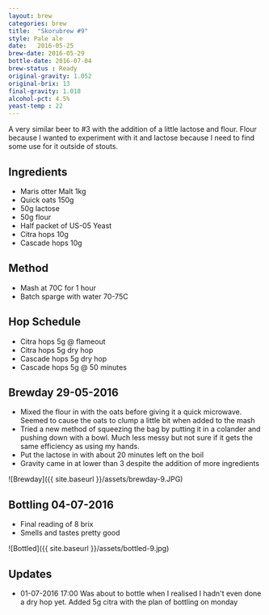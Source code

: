 ```yaml
---
layout: brew
categories: brew
title:  "Skorubrew #9"
style: Pale ale
date:   2016-05-25
brew-date: 2016-05-29
bottle-date: 2016-07-04
brew-status : Ready
original-gravity: 1.052
original-brix: 13
final-gravity: 1.018
alcohol-pct: 4.5%
yeast-temp : 22
---
```


A very similar beer to #3 with the addition of a little lactose and flour. Flour because I wanted to experiment with it and lactose because I need to find some use for it outside of stouts.

Ingredients
-----

* Maris otter Malt 1kg
* Quick oats 150g
* 50g lactose
* 50g flour
* Half packet of US-05 Yeast
* Citra hops 10g
* Cascade hops 10g

Method
-------

* Mash at 70C for 1 hour
* Batch sparge with water 70-75C

Hop Schedule
-------------

* Citra hops 5g @ flameout
* Citra hops 5g dry hop
* Cascade hops 5g dry hop
* Cascade hops 5g @ 50 minutes

Brewday 29-05-2016
----------

* Mixed the flour in with the oats before giving it a quick microwave. Seemed to cause the oats to clump a little bit when added to the mash
* Tried a new method of squeezing the bag by putting it in a colander and pushing down with a bowl. Much less messy but not sure if it gets the same efficiency as using my hands.
* Put the lactose in with about 20 minutes left on the boil
* Gravity came in at lower than 3 despite the addition of more ingredients

![Brewday]({{ site.baseurl }}/assets/brewday-9.JPG)

Bottling 04-07-2016
-------------

* Final reading of 8 brix
* Smells and tastes pretty good

![Bottled]({{ site.baseurl }}/assets/bottled-9.jpg)

Updates
-------

* 01-07-2016 17:00 Was about to bottle when I realised I hadn't even done a dry hop yet. Added 5g citra with the plan of bottling on monday